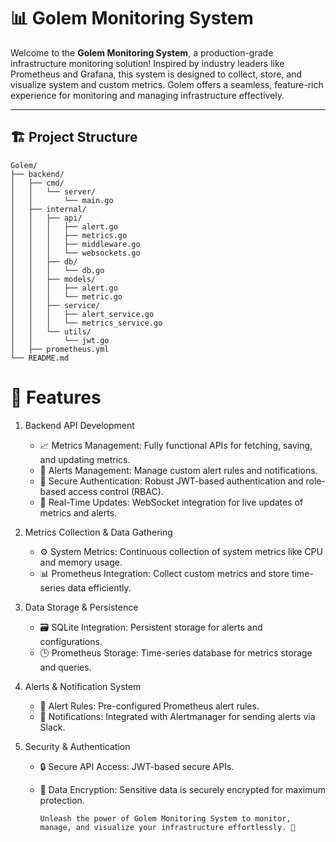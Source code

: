 # 📊 Golem Monitoring System  

Welcome to the **Golem Monitoring System**, a production-grade infrastructure monitoring solution! Inspired by industry leaders like Prometheus and Grafana, this system is designed to collect, store, and visualize system and custom metrics. Golem offers a seamless, feature-rich experience for monitoring and managing infrastructure effectively.  

---

## 🏗 Project Structure  

```plaintext  
Golem/  
├── backend/  
│   ├── cmd/  
│   │   └── server/  
│   │       └── main.go  
│   ├── internal/  
│   │   ├── api/  
│   │   │   ├── alert.go  
│   │   │   ├── metrics.go  
│   │   │   ├── middleware.go  
│   │   │   └── websockets.go  
│   │   ├── db/  
│   │   │   └── db.go  
│   │   ├── models/  
│   │   │   ├── alert.go  
│   │   │   └── metric.go  
│   │   ├── service/  
│   │   │   ├── alert_service.go  
│   │   │   └── metrics_service.go  
│   │   └── utils/  
│   │       └── jwt.go  
│   ├── prometheus.yml  
└── README.md
```
# 🌟 Features

1. Backend API Development  
   - 📈 Metrics Management: Fully functional APIs for fetching, saving, and updating metrics.  
   - 🚨 Alerts Management: Manage custom alert rules and notifications.  
   - 🔐 Secure Authentication: Robust JWT-based authentication and role-based access control (RBAC).  
   - 🔄 Real-Time Updates: WebSocket integration for live updates of metrics and alerts.  

2. Metrics Collection & Data Gathering  
   - ⚙️ System Metrics: Continuous collection of system metrics like CPU and memory usage.  
   - 📊 Prometheus Integration: Collect custom metrics and store time-series data efficiently.  

3. Data Storage & Persistence  
   - 🗃 SQLite Integration: Persistent storage for alerts and configurations.  
   - 🕒 Prometheus Storage: Time-series database for metrics storage and queries.  

4. Alerts & Notification System  
   - 📢 Alert Rules: Pre-configured Prometheus alert rules.  
   - 🔔 Notifications: Integrated with Alertmanager for sending alerts via Slack.  

5. Security & Authentication  
   - 🔒 Secure API Access: JWT-based secure APIs.  
   - 🔐 Data Encryption: Sensitive data is securely encrypted for maximum protection.
     
         Unleash the power of Golem Monitoring System to monitor, manage, and visualize your infrastructure effortlessly. 🎉  

